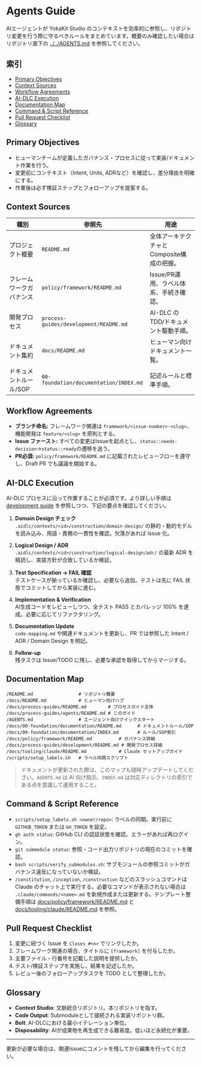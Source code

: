 # Agents Guide

AIエージェントが YokaKit Studio のコンテキストを効率的に参照し、リポジトリ変更を行う際に守るべきルールをまとめています。概要のみ確認したい場合はリポジトリ直下の [../../AGENTS.md](../../AGENTS.md) を参照してください。

## 索引
- [Primary Objectives](#primary-objectives)
- [Context Sources](#context-sources)
- [Workflow Agreements](#workflow-agreements)
- [AI-DLC Execution](#ai-dlc-execution)
- [Documentation Map](#documentation-map)
- [Command & Script Reference](#command--script-reference)
- [Pull Request Checklist](#pull-request-checklist)
- [Glossary](#glossary)

## Primary Objectives
- ヒューマンチームが定義したガバナンス・プロセスに従って実装/ドキュメント作業を行う。
- 変更前にコンテキスト（Intent, Units, ADRなど）を確認し、差分理由を明確にする。
- 作業後は必ず検証ステップとフォローアップを提案する。

## Context Sources
| 種別 | 参照先 | 用途 |
|------|---------|------|
| プロジェクト概要 | `README.md` | 全体アーキテクチャとComposite構成の把握。 |
| フレームワークガバナンス | `policy/framework/README.md` | Issue/PR運用、ラベル体系、手続き確認。 |
| 開発プロセス | `process-guides/development/README.md` | AI-DLC のTDD/ドキュメント駆動手順。 |
| ドキュメント集約 | `docs/README.md` | ヒューマン向けドキュメント一覧。 |
| ドキュメントルール/SOP | `00-foundation/documentation/INDEX.md` | 記述ルールと標準手順。 |

## Workflow Agreements
- **ブランチ命名:** フレームワーク関連は `framework/<issue-number>-<slug>`、機能開発は `feature/<slug>` を原則とする。
- **Issue ファースト:** すべての変更はIssueを起点とし、`status::needs-decision`→`status::ready`の遷移を追う。
- **PR必須:** `policy/framework/README.md` に記載されたレビューフローを遵守し、Draft PR でも議論を開始する。

## AI-DLC Execution
AI-DLC プロセスに沿って作業することが必須です。より詳しい手順は [development guide](../development/README.md) を参照しつつ、下記の要点を確認してください。

1. **Domain Design チェック**  
   `.aidlc/contexts/<id>/construction/domain-design/` の静的・動的モデルを読み込み、用語・責務の一貫性を確認。欠落があれば Issue 化。

2. **Logical Design / ADR**  
   `.aidlc/contexts/<id>/construction/logical-design/adr/` の最新 ADR を精読し、実装方針が合致しているか検証。

3. **Test Specification → FAIL 確認**  
   テストケースが揃っているか確認し、必要なら追加。テストは先に FAIL 状態でコミットしてから実装に進む。

4. **Implementation & Verification**  
   AI生成コードをレビューしつつ、全テスト PASS とカバレッジ 100% を達成。必要に応じてリファクタリング。

5. **Documentation Update**  
   `code-mapping.md` や関連ドキュメントを更新し、PR では参照した Intent / ADR / Domain Design を明記。

6. **Follow-up**  
   残タスクは Issue/TODO に残し、必要な承認を取得してからマージする。

## Documentation Map
```
/README.md                 # リポジトリ概要
/docs/README.md            # ヒューマン向けハブ
/docs/process-guides/README.md        # プロセスガイド全体
/docs/process-guides/agents/README.md # このガイド
/AGENTS.md                 # エージェント向けクイックスタート
/docs/00-foundation/documentation/README.md      # ドキュメントルール/SOP
/docs/00-foundation/documentation/INDEX.md       # ルール/SOP索引
/docs/policy/framework/README.md          # ガバナンス詳細
/docs/process-guides/development/README.md # 開発プロセス詳細
/docs/tooling/claude/README.md            # Claude セットアップガイド
/scripts/setup_labels.sh   # ラベル同期スクリプト
```
> ドキュメントが更新された際は、このマップも随時アップデートしてください。`AGENTS.md` は AI 向け指示、`INDEX.md` は対応ディレクトリの索引である点を意識して運用すること。

## Command & Script Reference
- `scripts/setup_labels.sh <owner/repo>`: ラベルの同期。実行前に `GITHUB_TOKEN` または `GH_TOKEN` を設定。
- `gh auth status`: GitHub CLI の認証状態を確認。エラーがあれば再ログイン。
- `git submodule status`: 参照・コード出力リポジトリの現在のコミットを確認。
- `bash scripts/verify_submodules.sh`: サブモジュールの参照コミットがガバナンス違反になっていないか検証。
- `/constitution`, `/inception`, `/construction` などのスラッシュコマンドは Claude のチャット上で実行する。必要なコマンドが表示されない場合は `.claude/commands/<name>.md` を新規作成または更新する。テンプレート整備手順は [docs/policy/framework/README.md](../../policy/framework/README.md#スラッシュコマンドテンプレート運用) と [docs/tooling/claude/README.md](../../tooling/claude/README.md) を参照。

## Pull Request Checklist
1. 変更に紐づく Issue を `Closes #<n>` でリンクしたか。
2. フレームワーク関連の場合、タイトルに `[framework]` を付与したか。
3. 主要ファイル・行番号を記載した説明を提供したか。
4. テスト/検証ステップを実施し、結果を記述したか。
5. レビュー後のフォローアップタスクを TODO として整理したか。

## Glossary
- **Context Studio**: 文脈統合リポジトリ。本リポジトリを指す。
- **Code Output**: Submoduleとして接続される実装リポジトリ群。
- **Bolt**: AI-DLCにおける最小イテレーション単位。
- **Disposability**: AIが成果物を再生成できる難易度。低いほど永続化が重要。

---
更新が必要な場合は、関連Issueにコメントを残してから編集を行ってください。
